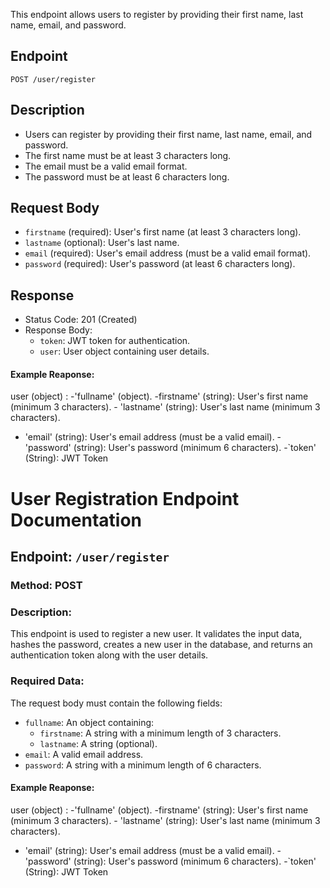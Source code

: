 This endpoint allows users to register by providing their first name, last name, email, and password.

## Endpoint

```
POST /user/register
```

## Description

- Users can register by providing their first name, last name, email, and password.
- The first name must be at least 3 characters long.
- The email must be a valid email format.
- The password must be at least 6 characters long.

## Request Body

- `firstname` (required): User's first name (at least 3 characters long).
- `lastname` (optional): User's last name.
- `email` (required): User's email address (must be a valid email format).
- `password` (required): User's password (at least 6 characters long).

## Response

- Status Code: 201 (Created)
- Response Body:
  - `token`: JWT token for authentication.
  - `user`: User object containing user details.

#### Example Reaponse:

user (object) :
-'fullname' (object).
-firstname' (string): User's first name (minimum 3 characters). - 'lastname' (string): User's last name (minimum 3 characters).

- 'email' (string): User's email address (must be a valid email).
-'password' (string): User's password (minimum 6 characters).
-`token' (String): JWT Token









# User Registration Endpoint Documentation

## Endpoint: `/user/register`

### Method: POST

### Description:

This endpoint is used to register a new user. It validates the input data, hashes the password, creates a new user in the database, and returns an authentication token along with the user details.

### Required Data:

The request body must contain the following fields:

- `fullname`: An object containing:
  - `firstname`: A string with a minimum length of 3 characters.
  - `lastname`: A string (optional).
- `email`: A valid email address.
- `password`: A string with a minimum length of 6 characters.

#### Example Reaponse:

user (object) :
-'fullname' (object).
-firstname' (string): User's first name (minimum 3 characters). - 'lastname' (string): User's last name (minimum 3 characters).

- 'email' (string): User's email address (must be a valid email).
-'password' (string): User's password (minimum 6 characters).
-`token' (String): JWT Token
